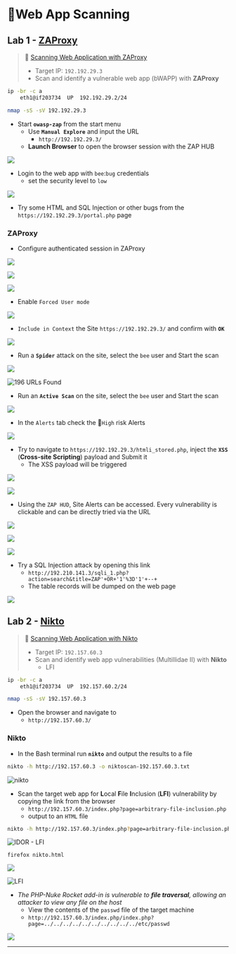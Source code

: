 # 🔬Web App Scanning

## Lab 1 - [ZAProxy](https://www.zaproxy.org/)

> 🔬 [Scanning Web Application with ZAProxy](https://attackdefense.com/challengedetails?cid=1888)
>
> - Target IP: `192.192.29.3`
> - Scan and identify a vulnerable web app (bWAPP) with **ZAProxy**

```bash
ip -br -c a
	eth1@if203734  UP  192.192.29.2/24

nmap -sS -sV 192.192.29.3
```

- Start **`owasp-zap`** from the start menu
  - Use **`Manual Explore`** and input the URL
    - `http://192.192.29.3/`
  - **Launch Browser** to open the browser session with the ZAP HUB

![](assets/image-20230504161231898.png)

- Login to the web app with `bee`:`bug` credentials
  - set the security level to `low`

![](assets/image-20230504173337687.png)

- Try some HTML and SQL Injection or other bugs from the `https://192.192.29.3/portal.php` page

### ZAProxy

- Configure authenticated session in ZAProxy

![](assets/image-20230504162052925.png)

![](assets/image-20230504162245625.png)

![](assets/image-20230504162342918.png)

- Enable `Forced User mode`

![](assets/image-20230504162512403.png)

- `Include in Context` the Site `https://192.192.29.3/` and confirm with **`OK`**

![](assets/image-20230504162721398.png)

- Run a **`Spider`** attack on the site, select the `bee` user and Start the scan

![](assets/image-20230504162803069.png)

![196 URLs Found](assets/image-20230504162912742.png)

- Run an **`Active Scan`** on the site, select the `bee` user and Start the scan

![](assets/image-20230504163034249.png)

- In the `Alerts` tab check the 🚩`High` risk Alerts

![](assets/image-20230504172932311.png)

- Try to navigate to `https://192.192.29.3/htmli_stored.php`, inject the **`XSS`** (**Cross-site Scripting**) payload and Submit it
  - The XSS payload will be triggered

![](assets/image-20230504173742160.png)

![](assets/image-20230504173751062.png)

- Using the `ZAP HUD`, Site Alerts can be accessed. Every vulnerability is clickable and can be directly tried via the URL

![](assets/image-20230504174218018.png)

![](assets/image-20230504174327973.png)

![](assets/image-20230504174441116.png)

- Try a SQL Injection attack by opening this link
  - `http://192.210.141.3/sqli_1.php?action=search&title=ZAP'+OR+'1'%3D'1'+--+`
  - The table records will be dumped on the web page

![](assets/image-20230504175036074.png)

## Lab 2 - [Nikto](https://github.com/sullo/nikto)

> 🔬 [Scanning Web Application with Nikto](https://attackdefense.com/challengedetails?cid=2128)
>
> - Target IP: `192.157.60.3`
> - Scan and identify web app vulnerabilities (Multillidae II) with **Nikto**
>   - LFI

```bash
ip -br -c a
	eth1@if203734  UP  192.157.60.2/24

nmap -sS -sV 192.157.60.3
```

- Open the browser and navigate to
  - `http://192.157.60.3/`

### Nikto

- In the Bash terminal run **`nikto`** and output the results to a file

```bash
nikto -h http://192.157.60.3 -o niktoscan-192.157.60.3.txt
```

![nikto](assets/image-20230504182151396.png)

- Scan the target web app for **L**ocal **F**ile **I**nclusion (**LFI**) vulnerability by copying the link from the browser
  - `http://192.157.60.3/index.php?page=arbitrary-file-inclusion.php`
  - output to an `HTML` file

```bash
nikto -h http://192.157.60.3/index.php?page=arbitrary-file-inclusion.php -Tuning 5 -o nikto.html -Format htm
```

![IDOR - LFI](assets/image-20230504182309267.png)

```
firefox nikto.html
```

![](assets/image-20230504183330574.png)

![LFI](assets/image-20230504183356515.png)

- *The PHP-Nuke Rocket add-in is vulnerable to **file traversal**, allowing an attacker to view any file on the host*
  - View the contents of the `passwd` file of the target machine
  - `http://192.157.60.3/index.php/index.php?page=../../../../../../../../../../etc/passwd`

![](assets/image-20230504183457260.png)

------

